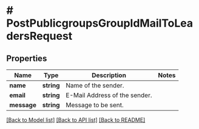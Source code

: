 # # PostPublicgroupsGroupIdMailToLeadersRequest

## Properties

Name | Type | Description | Notes
------------ | ------------- | ------------- | -------------
**name** | **string** | Name of the sender. |
**email** | **string** | E-Mail Address of the sender. |
**message** | **string** | Message to be sent. |

[[Back to Model list]](../../README.md#models) [[Back to API list]](../../README.md#endpoints) [[Back to README]](../../README.md)
